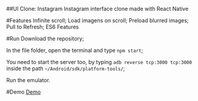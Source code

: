 ##UI Clone: Instagram
Instagram interface clone made with React Native

#Features
Infinite scroll;
Load imagens on scroll;
Preload blurred images;
Pull to Refresh;
ES6 Features

#Run
Download the repository;

In the file folder, open the terminal and type ```npm start```;

You need to start the server too, by typing ```adb reverse tcp:3000 tcp:3000``` inside the path ```~/Android/sdk/platform-tools/```;


Run the emulator.

#Demo
<a href="https://drive.google.com/open?id=1F2L4bne9fWThvX1_4om-cv_U_Zd6YK-O">Demo</a>
